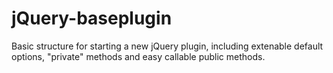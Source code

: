jQuery-baseplugin
=================

Basic structure for starting a new jQuery plugin, including extenable default options, "private" methods and easy callable public methods.